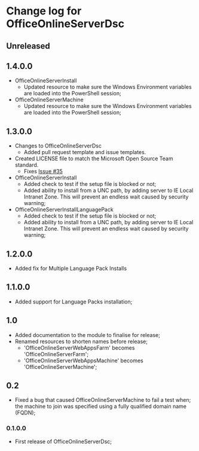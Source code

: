 # Change log for OfficeOnlineServerDsc

## Unreleased

## 1.4.0.0

* OfficeOnlineServerInstall
  * Updated resource to make sure the Windows Environment
    variables are loaded into the PowerShell session;
* OfficeOnlineServerMachine
  * Updated resource to make sure the Windows Environment
    variables are loaded into the PowerShell session;

## 1.3.0.0

* Changes to OfficeOnlineServerDsc
  * Added pull request template and issue templates.
* Created LICENSE file to match the Microsoft Open Source Team standard.
  * Fixes [Issue #35](https://github.com/PowerShell/OfficeOnlineServerDsc/issues/35)
* OfficeOnlineServerInstall
  * Added check to test if the setup file is blocked or not;
  * Added ability to install from a UNC path, by adding server
    to IE Local Intranet Zone. This will prevent an endless wait
    caused by security warning;
* OfficeOnlineServerInstallLanguagePack
  * Added check to test if the setup file is blocked or not;
  * Added ability to install from a UNC path, by adding server
    to IE Local Intranet Zone. This will prevent an endless wait
    caused by security warning;

## 1.2.0.0

* Added fix for Multiple Language Pack Installs

## 1.1.0.0

* Added support for Language Packs installation;

## 1.0

* Added documentation to the module to finalise for release;
* Renamed resources to shorten names before release;
  * 'OfficeOnlineServerWebAppsFarm' becomes 'OfficeOnlineServerFarm';
  * 'OfficeOnlineServerWebAppsMachine' becomes 'OfficeOnlineServerMachine';

## 0.2

* Fixed a bug that caused OfficeOnlineServerMachine to fail a test when;
  the machine to join was specified using a fully qualified domain name (FQDN);

### 0.1.0.0

* First release of OfficeOnlineServerDsc;
